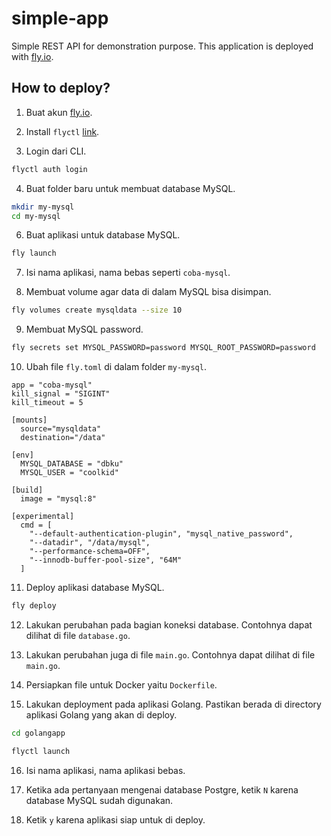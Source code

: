 # simple-app

Simple REST API for demonstration purpose. This application is deployed with [fly.io](https://fly.io/).

## How to deploy?

1. Buat akun [fly.io](https://fly.io/app/sign-in).

2. Install `flyctl` [link](https://fly.io/docs/flyctl/installing/).

3. Login dari CLI.

```sh
flyctl auth login
```

4. Buat folder baru untuk membuat database MySQL.

```sh
mkdir my-mysql
cd my-mysql
```

6. Buat aplikasi untuk database MySQL.

```sh
fly launch
```

7. Isi nama aplikasi, nama bebas seperti `coba-mysql`.

8. Membuat volume agar data di dalam MySQL bisa disimpan.

```sh
fly volumes create mysqldata --size 10
```

9. Membuat MySQL password.

```sh
fly secrets set MYSQL_PASSWORD=password MYSQL_ROOT_PASSWORD=password
```

10. Ubah file `fly.toml` di dalam folder `my-mysql`.

```
app = "coba-mysql"
kill_signal = "SIGINT"
kill_timeout = 5

[mounts]
  source="mysqldata"
  destination="/data"

[env]
  MYSQL_DATABASE = "dbku"
  MYSQL_USER = "coolkid"

[build]
  image = "mysql:8"

[experimental]
  cmd = [
    "--default-authentication-plugin", "mysql_native_password",
    "--datadir", "/data/mysql",
    "--performance-schema=OFF",
    "--innodb-buffer-pool-size", "64M"
  ]

```

11. Deploy aplikasi database MySQL.

```sh
fly deploy
```

12. Lakukan perubahan pada bagian koneksi database. Contohnya dapat dilihat di file `database.go`.

13. Lakukan perubahan juga di file `main.go`. Contohnya dapat dilihat di file `main.go`.

14. Persiapkan file untuk Docker yaitu `Dockerfile`.

15. Lakukan deployment pada aplikasi Golang. Pastikan berada di directory aplikasi Golang yang akan di deploy.

```sh
cd golangapp

flyctl launch
```

16. Isi nama aplikasi, nama aplikasi bebas.

17. Ketika ada pertanyaan mengenai database Postgre, ketik `N` karena database MySQL sudah digunakan.

18. Ketik `y` karena aplikasi siap untuk di deploy.
